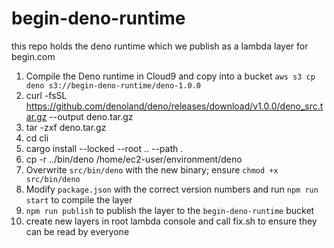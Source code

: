 # begin-deno-runtime

this repo holds the deno runtime which we publish as a lambda layer for begin.com

1. Compile the Deno runtime in Cloud9 and copy into a bucket `aws s3 cp deno s3://begin-deno-runtime/deno-1.0.0`
  1.  curl -fsSL https://github.com/denoland/deno/releases/download/v1.0.0/deno_src.tar.gz --output deno.tar.gz 
  2. tar -zxf deno.tar.gz
  3. cd cli
  4. cargo install --locked --root .. --path .
  5. cp -r ../bin/deno /home/ec2-user/environment/deno
2. Overwrite `src/bin/deno` with the new binary; ensure `chmod +x src/bin/deno`
3. Modify `package.json` with the correct version numbers and run `npm run start` to compile the layer
4. `npm run publish` to publish the layer to the `begin-deno-runtime` bucket
5. create new layers in root lambda console and call fix.sh to ensure they can be read by everyone
